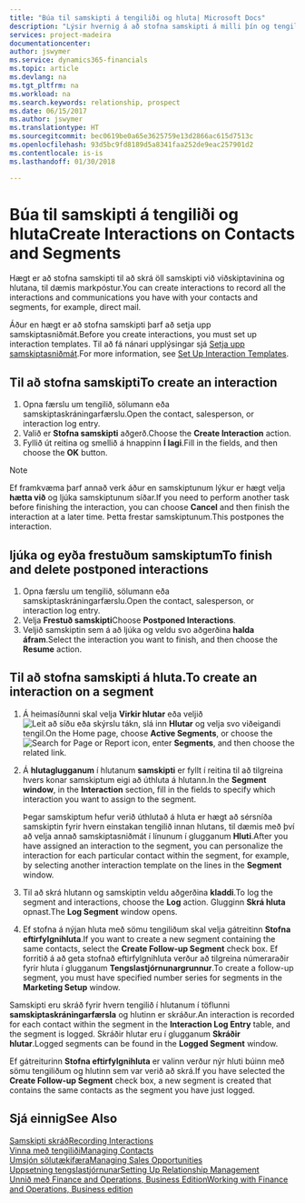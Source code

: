 ```yaml
---
title: "Búa til samskipti á tengiliði og hluta| Microsoft Docs"
description: "Lýsir hvernig á að stofna samskipti á milli þín og tengiliða og hluta í Finance and Operations, Business Edition, eins og til dæmis beint tölvupóstsamband."
services: project-madeira
documentationcenter: 
author: jswymer
ms.service: dynamics365-financials
ms.topic: article
ms.devlang: na
ms.tgt_pltfrm: na
ms.workload: na
ms.search.keywords: relationship, prospect
ms.date: 06/15/2017
ms.author: jswymer
ms.translationtype: HT
ms.sourcegitcommit: bec0619be0a65e3625759e13d2866ac615d7513c
ms.openlocfilehash: 93d5bc9fd8189d5a8341faa252de9eac257901d2
ms.contentlocale: is-is
ms.lasthandoff: 01/30/2018

---
```

# <a name="create-interactions-on-contacts-and-segments"></a><span data-ttu-id="7a0ab-103">Búa til samskipti á tengiliði og hluta</span><span class="sxs-lookup"><span data-stu-id="7a0ab-103">Create Interactions on Contacts and Segments</span></span>
<span data-ttu-id="7a0ab-104">Hægt er að stofna samskipti til að skrá öll samskipti við viðskiptavinina og hlutana, til dæmis markpóstur.</span><span class="sxs-lookup"><span data-stu-id="7a0ab-104">You can create interactions to record all the interactions and communications you have with your contacts and segments, for example, direct mail.</span></span>

<span data-ttu-id="7a0ab-105">Áður en hægt er að stofna samskipti þarf að setja upp samskiptasniðmát.</span><span class="sxs-lookup"><span data-stu-id="7a0ab-105">Before you create interactions, you must set up interaction templates.</span></span> <span data-ttu-id="7a0ab-106">Til að fá nánari upplýsingar sjá  [Setja upp samskiptasniðmát](marketing-interactions.md).</span><span class="sxs-lookup"><span data-stu-id="7a0ab-106">For more information, see  [Set Up Interaction Templates](marketing-interactions.md).</span></span>

## <a name="to-create-an-interaction"></a><span data-ttu-id="7a0ab-107">Til að stofna samskipti</span><span class="sxs-lookup"><span data-stu-id="7a0ab-107">To create an interaction</span></span>
1. <span data-ttu-id="7a0ab-108">Opna færslu um tengilið, sölumann eða samskiptaskráningarfærslu.</span><span class="sxs-lookup"><span data-stu-id="7a0ab-108">Open the contact, salesperson, or interaction log entry.</span></span>
2. <span data-ttu-id="7a0ab-109">Valið er **Stofna samskipti** aðgerð.</span><span class="sxs-lookup"><span data-stu-id="7a0ab-109">Choose the **Create Interaction** action.</span></span>
3. <span data-ttu-id="7a0ab-110">Fyllið út reitina og smellið á hnappinn **Í lagi**.</span><span class="sxs-lookup"><span data-stu-id="7a0ab-110">Fill in the fields, and then choose the **OK** button.</span></span>

> [!NOTE]  
>   <span data-ttu-id="7a0ab-111">Ef framkvæma þarf annað verk áður en samskiptunum lýkur er hægt velja **hætta við** og ljúka samskiptunum síðar.</span><span class="sxs-lookup"><span data-stu-id="7a0ab-111">If you need to perform another task before finishing the interaction, you can choose **Cancel** and then finish the interaction at a later time.</span></span> <span data-ttu-id="7a0ab-112">Þetta frestar samskiptunum.</span><span class="sxs-lookup"><span data-stu-id="7a0ab-112">This postpones the interaction.</span></span>

## <a name="to-finish-and-delete-postponed-interactions"></a><span data-ttu-id="7a0ab-113">ljúka og eyða frestuðum samskiptum</span><span class="sxs-lookup"><span data-stu-id="7a0ab-113">To finish and delete postponed interactions</span></span>
1. <span data-ttu-id="7a0ab-114">Opna færslu um tengilið, sölumann eða samskiptaskráningarfærslu.</span><span class="sxs-lookup"><span data-stu-id="7a0ab-114">Open the contact, salesperson, or interaction log entry.</span></span>
2. <span data-ttu-id="7a0ab-115">Velja **Frestuð samskipti**</span><span class="sxs-lookup"><span data-stu-id="7a0ab-115">Choose **Postponed Interactions**.</span></span>
3. <span data-ttu-id="7a0ab-116">Veljið samskiptin sem á að ljúka og veldu svo aðgerðina **halda áfram**.</span><span class="sxs-lookup"><span data-stu-id="7a0ab-116">Select the interaction you want to finish, and then choose the **Resume** action.</span></span>

## <a name="to-create-an-interaction-on-a-segment"></a><span data-ttu-id="7a0ab-117">Til að stofna samskipti á hluta.</span><span class="sxs-lookup"><span data-stu-id="7a0ab-117">To create an interaction on a segment</span></span>
1. <span data-ttu-id="7a0ab-118">Á heimasíðunni skal velja **Virkir hlutar** eða veljið ![Leit að síðu eða skýrslu](media/ui-search/search_small.png "Leit að síðu eða skýrslu táknið") tákn, slá inn **Hlutar** og velja svo viðeigandi tengil.</span><span class="sxs-lookup"><span data-stu-id="7a0ab-118">On the Home page, choose **Active Segments**, or choose the ![Search for Page or Report](media/ui-search/search_small.png "Search for Page or Report icon") icon, enter **Segments**, and then choose the related link.</span></span>
2. <span data-ttu-id="7a0ab-119">Á **hlutaglugganum** í hlutanum **samskipti** er fyllt í reitina til að tilgreina hvers konar samskiptum eigi að úthluta á hlutann.</span><span class="sxs-lookup"><span data-stu-id="7a0ab-119">In the **Segment window**, in the **Interaction** section, fill in the fields to specify which interaction you want to assign to the segment.</span></span>

    <span data-ttu-id="7a0ab-120">Þegar samskiptum hefur verið úthlutað á hluta er hægt að sérsníða samskiptin fyrir hvern einstakan tengilið innan hlutans, til dæmis með því að velja annað samskiptasniðmát í línunum í glugganum **Hluti**.</span><span class="sxs-lookup"><span data-stu-id="7a0ab-120">After you have assigned an interaction to the segment, you can personalize the interaction for each particular contact within the segment, for example, by selecting another interaction template on the lines in the **Segment** window.</span></span>  
3. <span data-ttu-id="7a0ab-121">Til að skrá hlutann og samskiptin veldu aðgerðina **kladdi**.</span><span class="sxs-lookup"><span data-stu-id="7a0ab-121">To log the segment and interactions, choose the **Log** action.</span></span> <span data-ttu-id="7a0ab-122">Glugginn **Skrá hluta** opnast.</span><span class="sxs-lookup"><span data-stu-id="7a0ab-122">The **Log Segment** window opens.</span></span>
4. <span data-ttu-id="7a0ab-123">Ef stofna á nýjan hluta með sömu tengiliðum skal velja gátreitinn **Stofna eftirfylgnihluta**.</span><span class="sxs-lookup"><span data-stu-id="7a0ab-123">If you want to create a new segment containing the same contacts, select the **Create Follow-up Segment** check box.</span></span> <span data-ttu-id="7a0ab-124">Ef forritið á að geta stofnað eftirfylgnihluta verður að tilgreina númeraraðir fyrir hluta í glugganum **Tengslastjórnunargrunnur**.</span><span class="sxs-lookup"><span data-stu-id="7a0ab-124">To create a follow-up segment, you must have specified number series for segments in the **Marketing Setup** window.</span></span>

<span data-ttu-id="7a0ab-125">Samskipti eru skráð fyrir hvern tengilið í hlutanum í töflunni **samskiptaskráningarfærsla** og hlutinn er skráður.</span><span class="sxs-lookup"><span data-stu-id="7a0ab-125">An interaction is recorded for each contact within the segment in the **Interaction Log Entry** table, and the segment is logged.</span></span> <span data-ttu-id="7a0ab-126">Skráðir hlutar eru í glugganum **Skráðir hlutar**.</span><span class="sxs-lookup"><span data-stu-id="7a0ab-126">Logged segments can be found in the **Logged Segment** window.</span></span>

<span data-ttu-id="7a0ab-127">Ef gátreiturinn **Stofna eftirfylgnihluta** er valinn verður nýr hluti búinn með sömu tengiliðum og hlutinn sem var verið að skrá.</span><span class="sxs-lookup"><span data-stu-id="7a0ab-127">If you have selected the **Create Follow-up Segment** check box, a new segment is created that contains the same contacts as the segment you have just logged.</span></span>

## <a name="see-also"></a><span data-ttu-id="7a0ab-128">Sjá einnig</span><span class="sxs-lookup"><span data-stu-id="7a0ab-128">See Also</span></span>
[<span data-ttu-id="7a0ab-129">Samskipti skráð</span><span class="sxs-lookup"><span data-stu-id="7a0ab-129">Recording Interactions</span></span>](marketing-interactions.md)  
[<span data-ttu-id="7a0ab-130">Vinna með tengiliði</span><span class="sxs-lookup"><span data-stu-id="7a0ab-130">Managing Contacts</span></span>](marketing-contacts.md)  
[<span data-ttu-id="7a0ab-131">Umsjón sölutækifæra</span><span class="sxs-lookup"><span data-stu-id="7a0ab-131">Managing Sales Opportunities</span></span>](marketing-manage-sales-opportunities.md)  
[<span data-ttu-id="7a0ab-132">Uppsetning tengslastjórnunar</span><span class="sxs-lookup"><span data-stu-id="7a0ab-132">Setting Up Relationship Management</span></span>](marketing-setup-marketing.md)  
[<span data-ttu-id="7a0ab-133">Unnið með Finance and Operations, Business Edition</span><span class="sxs-lookup"><span data-stu-id="7a0ab-133">Working with Finance and Operations, Business edition</span></span>](ui-work-product.md)

